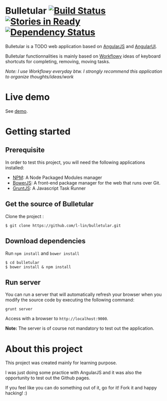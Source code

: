 # Bulletular [![Build Status](https://travis-ci.org/l-lin/bulletular.png?branch=master)](https://travis-ci.org/l-lin/bulletular) [![Stories in Ready](https://badge.waffle.io/l-lin/bulletular.png?label=ready)](https://waffle.io/l-lin/bulletular) [![Dependency Status](https://gemnasium.com/l-lin/bulletular.png)](https://gemnasium.com/l-lin/bulletular)

Bulletular is a TODO web application based on [AngularJS](http://angularjs.org/) and [AngularUI](http://angular-ui.github.io/).

Bulletular functionnalities is mainly based on [Workflowy](https://workflowy.com/) ideas of keyboard shortcuts for completing, removing, moving tasks. 

*Note: I use Workflowy everyday btw. I strongly recommend this application to organize thoughts/ideas/work*

# Live demo

See [demo](http://l-lin.github.io/bulletular/).

# Getting started

## Prerequisite

In order to test this project, you will need the following applications installed:

* [NPM](https://npmjs.org/):	A Node Packaged Modules manager
* [BowerJS](https://github.com/bower/bower): A front-end package manager for the web that runs over Git.
* [GruntJS](http://gruntjs.com/): A Javascript Task Runner

## Get the source of Bulletular

Clone the project :

```
$ git clone https://github.com/l-lin/bulletular.git
```

## Download dependencies

Run `npm install` and `bower install`

```
$ cd bulletular
$ bower install & npm install
```

## Run server

You can run a server that will automatically refresh your browser when you modify the source code by executing the following command:

```
grunt server
```

Access with a browser to `http://localhost:9000`.

**Note:** The server is of course not mandatory to test out the application.


# About this project

This project was created mainly for learning purpose.

I was just doing some practice with AngularJS and it was also the opportunity to test out the Github pages.

If you feel like you can do something out of it, go for it! Fork it and happy hacking! :)
